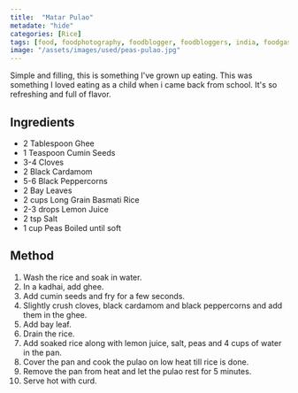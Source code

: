 ```yaml
---
title:  "Matar Pulao"
metadate: "hide"
categories: [Rice]
tags: [food, foodphotography, foodblogger, foodbloggers, india, foodgasm, indianfood, love, foodcoma, foodporn,indiancooking, indianrecipe, foodlovers, indianfood, indianfoodbloggers, foodiesofinstagram, foodlove, indian, indiancouple, eatlocal, eathealthy, eatwell, desifood, trending, tasty, taste, yummyinmytummy, foodie, instafood, instafoodie, foodstagram, instagood, passionatepaprika, foodblog, easy, indian, recipe, mothersrecipe, cooking, easycooking, easyrecipe, simple, simplefood]
image: "/assets/images/used/peas-pulao.jpg"
---
```


Simple and filling, this is something I've grown up eating. This was something I loved eating as a child when i came back from school. It's so refreshing and full of flavor. 

## Ingredients

- 2 Tablespoon Ghee
- 1 Teaspoon Cumin Seeds
- 3-4 Cloves
- 2 Black Cardamom
- 5-6 Black Peppercorns
- 2 Bay Leaves
- 2 cups Long Grain Basmati Rice
- 2-3 drops Lemon Juice
- 2 tsp Salt
- 1 cup Peas Boiled until soft

## Method

1. Wash the rice and soak in water.
2. In a kadhai, add ghee.
3. Add cumin seeds and fry for a few seconds.
4. Slightly crush cloves, black cardamom and black peppercorns and add them in the ghee.
5. Add bay leaf.
6. Drain the rice.
7. Add soaked rice along with lemon juice, salt, peas and 4 cups of water in the pan.
8. Cover the pan and cook the pulao on low heat till rice is done.
9. Remove the pan from heat and let the pulao rest for 5 minutes.
10. Serve hot with curd.
